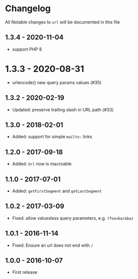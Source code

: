 # Changelog

All Notable changes to `url` will be documented in this file

## 1.3.4 - 2020-11-04

- support PHP 8

# 1.3.3 - 2020-08-31

- urlencode() new query params values (#35)

## 1.3.2 - 2020-02-19
- Updated: preserve trailing slash in URL path (#33)

## 1.3.0 - 2018-02-01
- Added: support for simple `mailto:` links

## 1.2.0 - 2017-09-18
- Added: `Url` now is macroable

## 1.1.0 - 2017-07-01
- Added: `getFirstSegment` and `getLastSegment`

## 1.0.2 - 2017-03-09
- Fixed: allow valuesless query parameters, e.g. `?foo=bar&baz`

## 1.0.1 - 2016-11-14
- Fixed: Ensure an url does not end with `/`

## 1.0.0 - 2016-10-07
- First release
